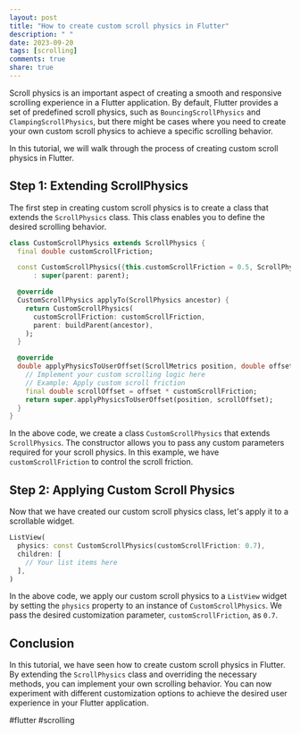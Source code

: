 ```yaml
---
layout: post
title: "How to create custom scroll physics in Flutter"
description: " "
date: 2023-09-20
tags: [scrolling]
comments: true
share: true
---
```


Scroll physics is an important aspect of creating a smooth and responsive scrolling experience in a Flutter application. By default, Flutter provides a set of predefined scroll physics, such as `BouncingScrollPhysics` and `ClampingScrollPhysics`, but there might be cases where you need to create your own custom scroll physics to achieve a specific scrolling behavior.

In this tutorial, we will walk through the process of creating custom scroll physics in Flutter.

## Step 1: Extending ScrollPhysics

The first step in creating custom scroll physics is to create a class that extends the `ScrollPhysics` class. This class enables you to define the desired scrolling behavior.

```dart
class CustomScrollPhysics extends ScrollPhysics {
  final double customScrollFriction;

  const CustomScrollPhysics({this.customScrollFriction = 0.5, ScrollPhysics parent})
      : super(parent: parent);

  @override
  CustomScrollPhysics applyTo(ScrollPhysics ancestor) {
    return CustomScrollPhysics(
      customScrollFriction: customScrollFriction,
      parent: buildParent(ancestor),
    );
  }

  @override
  double applyPhysicsToUserOffset(ScrollMetrics position, double offset) {
    // Implement your custom scrolling logic here
    // Example: Apply custom scroll friction
    final double scrollOffset = offset * customScrollFriction;
    return super.applyPhysicsToUserOffset(position, scrollOffset);
  }
}
```

In the above code, we create a class `CustomScrollPhysics` that extends `ScrollPhysics`. The constructor allows you to pass any custom parameters required for your scroll physics. In this example, we have `customScrollFriction` to control the scroll friction.

## Step 2: Applying Custom Scroll Physics

Now that we have created our custom scroll physics class, let's apply it to a scrollable widget.

```dart
ListView(
  physics: const CustomScrollPhysics(customScrollFriction: 0.7),
  children: [
    // Your list items here
  ],
)
```

In the above code, we apply our custom scroll physics to a `ListView` widget by setting the `physics` property to an instance of `CustomScrollPhysics`. We pass the desired customization parameter, `customScrollFriction`, as `0.7`.

## Conclusion

In this tutorial, we have seen how to create custom scroll physics in Flutter. By extending the `ScrollPhysics` class and overriding the necessary methods, you can implement your own scrolling behavior. You can now experiment with different customization options to achieve the desired user experience in your Flutter application.

#flutter #scrolling